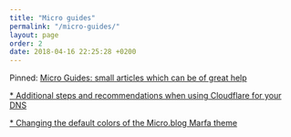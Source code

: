 ```yaml
---
title: "Micro guides"
permalink: "/micro-guides/"
layout: page
order: 2
date: 2018-04-16 22:25:28 +0200
---
```

Pinned: [Micro Guides: small articles which can be of great help](http://roelwillems.com/2018/04/16/micro-guides-small.html)


[* Additional steps and recommendations when using Cloudflare for your DNS](http://roelwillems.com/2018/04/16/micro-guide-additional.html)

[* Changing the default colors of the Micro.blog Marfa theme](http://roelwillems.com/2018/04/15/i-switched-my.html)
